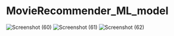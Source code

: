 # MovieRecommender_ML_model

![Screenshot (60)](https://user-images.githubusercontent.com/90518833/177053947-bae97106-244c-40dc-8469-71ba6b09a557.png)
![Screenshot (61)](https://user-images.githubusercontent.com/90518833/177053952-e0a51198-2c88-447f-b578-2943d3ef5161.png)
![Screenshot (62)](https://user-images.githubusercontent.com/90518833/177053955-2c861299-1ed0-4f98-ad47-a374013cae56.png)
